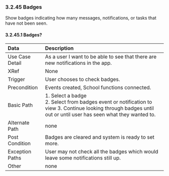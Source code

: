 ### 3.2.45 Badges

Show badges indicating how many messages, notifications, or tasks that have not been seen.
                                                       
#### 3.2.45.1 Badges?

| Data          | Description    |
|:--------------| :--------------|                                        
|Use Case Detail| As a user I want to be able to see that there are new notifications in the app. |
|XRef           | None|
|Trigger        | User chooses to check badges.|                          
|Precondition   | Events created, School functions connected.|
|Basic Path     | 1. Select a badge <br>2. Select from badges event or notification to view 3. Continue looking through badges until out or until user has seen what they wanted to.|
|Alternate Path | none|
|Post Condition | Badges are cleared and system is ready to set more.|
|Exception Paths| User may not check all the badges which would leave some notifications still up.|
|Other          | none|

